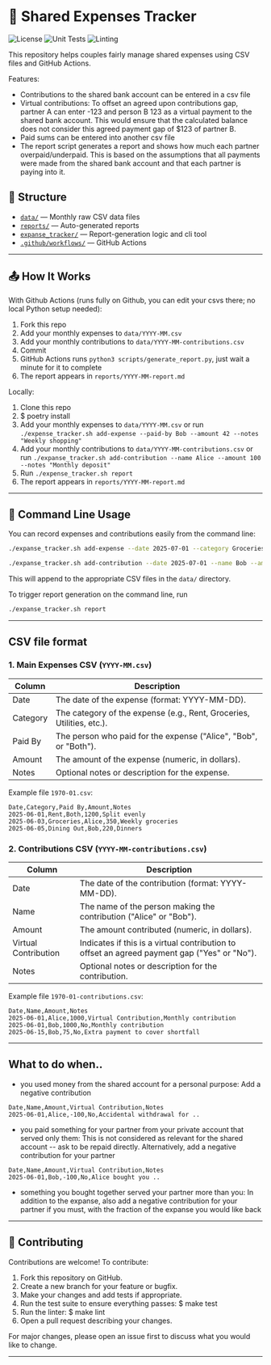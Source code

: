 # 🧾 Shared Expenses Tracker

![License](https://img.shields.io/github/license/jvm123/expense-tracker?cache-control=no-cache)
![Unit Tests](https://github.com/jvm123/expense-tracker/actions/workflows/python-test.yml/badge.svg)
![Linting](https://github.com/jvm123/expense-tracker/actions/workflows/python-lint.yml/badge.svg)

This repository helps couples fairly manage shared expenses using CSV files and GitHub Actions.

Features:
- Contributions to the shared bank account can be entered in a csv file
- Virtual contributions: To offset an agreed upon contributions gap, partner A can enter -123 and person B 123 as a virtual payment to the shared bank account. This would ensure that the calculated balance does not consider this agreed payment gap of $123 of partner B.
- Paid sums can be entered into another csv file
- The report script generates a report and shows how much each partner overpaid/underpaid. This is based on the assumptions that all payments were made from the shared bank account and that each partner is paying into it.

## 📂 Structure

- [`data/`](data/) — Monthly raw CSV data files
- [`reports/`](reports/) — Auto-generated reports
- [`expanse_tracker/`](scripts/) — Report-generation logic and cli tool
- [`.github/workflows/`](.github/workflows/) — GitHub Actions

---

## 📤 How It Works

With Github Actions (runs fully on Github, you can edit your csvs there; no local Python setup needed):
1. Fork this repo
2. Add your monthly expenses to `data/YYYY-MM.csv`
3. Add your monthly contributions to `data/YYYY-MM-contributions.csv`
4. Commit
5. GitHub Actions runs `python3 scripts/generate_report.py`, just wait a minute for it to complete
6. The report appears in `reports/YYYY-MM-report.md`

Locally:
1. Clone this repo
2. $ poetry install
3. Add your monthly expenses to `data/YYYY-MM.csv` or run `./expense_tracker.sh add-expense --paid-by Bob --amount 42 --notes "Weekly shopping"`
4. Add your monthly contributions to `data/YYYY-MM-contributions.csv` or run `./expanse_tracker.sh add-contribution --name Alice --amount 100 --notes "Monthly deposit"`
5. Run `./expense_tracker.sh report`
6. The report appears in `reports/YYYY-MM-report.md`

---

## 🚀 Command Line Usage

You can record expenses and contributions easily from the command line:

```sh
./expanse_tracker.sh add-expense --date 2025-07-01 --category Groceries --paid-by Alice --amount 42.50 --notes "Weekly shopping"

./expanse_tracker.sh add-contribution --date 2025-07-01 --name Bob --amount 1000 --notes "Monthly deposit"
```

This will append to the appropriate CSV files in the `data/` directory.

To trigger report generation on the command line, run
```sh
./expanse_tracker.sh report
```

---

## CSV file format

### 1. Main Expenses CSV (`YYYY-MM.csv`)

| Column    | Description                                                                 |
|-----------|-----------------------------------------------------------------------------|
| Date      | The date of the expense (format: YYYY-MM-DD).                               |
| Category  | The category of the expense (e.g., Rent, Groceries, Utilities, etc.).       |
| Paid By   | The person who paid for the expense ("Alice", "Bob", or "Both").            |
| Amount    | The amount of the expense (numeric, in dollars).                            |
| Notes     | Optional notes or description for the expense.                              |

Example file `1970-01.csv`:
```csv
Date,Category,Paid By,Amount,Notes
2025-06-01,Rent,Both,1200,Split evenly
2025-06-03,Groceries,Alice,350,Weekly groceries
2025-06-05,Dining Out,Bob,220,Dinners
```

### 2. Contributions CSV (`YYYY-MM-contributions.csv`)

| Column               | Description                                                                                 |
|----------------------|---------------------------------------------------------------------------------------------|
| Date                 | The date of the contribution (format: YYYY-MM-DD).                                          |
| Name                 | The name of the person making the contribution ("Alice" or "Bob").                          |
| Amount               | The amount contributed (numeric, in dollars).                                               |
| Virtual Contribution | Indicates if this is a virtual contribution to offset an agreed payment gap ("Yes" or "No").|
| Notes                | Optional notes or description for the contribution.                                         |

Example file `1970-01-contributions.csv`:
```csv
Date,Name,Amount,Notes
2025-06-01,Alice,1000,Virtual Contribution,Monthly contribution
2025-06-01,Bob,1000,No,Monthly contribution
2025-06-15,Bob,75,No,Extra payment to cover shortfall
```

---

## What to do when..

- you used money from the shared account for a personal purpose: Add a negative contribution
```csv
Date,Name,Amount,Virtual Contribution,Notes
2025-06-01,Alice,-100,No,Accidental withdrawal for ..
```
- you paid something for your partner from your private account that served only them: This is not considered as relevant for the shared account -- ask to be repaid directly. Alternatively, add a negative contribution for your partner
```csv
Date,Name,Amount,Virtual Contribution,Notes
2025-06-01,Bob,-100,No,Alice bought you ..
```
- something you bought together served your partner more than you: In addition to the expanse, also add a negative contribution for your partner if you must, with the fraction of the expanse you would like back

---

## 🤝 Contributing

Contributions are welcome! To contribute:

1. Fork this repository on GitHub.
2. Create a new branch for your feature or bugfix.
3. Make your changes and add tests if appropriate.
4. Run the test suite to ensure everything passes: $ make test
5. Run the linter: $ make lint
5. Open a pull request describing your changes.

For major changes, please open an issue first to discuss what you would like to change.

---